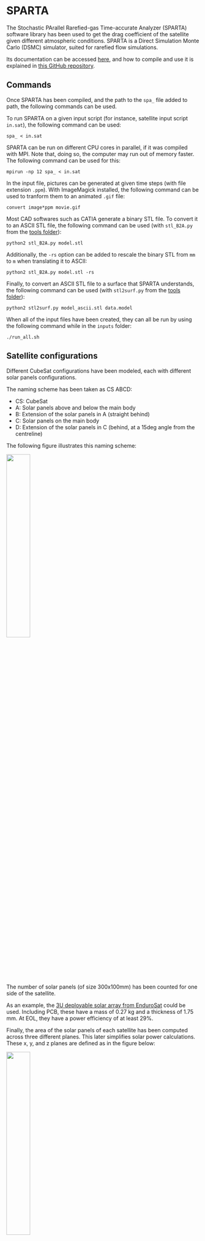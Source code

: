 # SPARTA

The Stochastic PArallel Rarefied-gas Time-accurate Analyzer (SPARTA) software library has been used to get the drag coefficient of the satellite given different atmospheric conditions. SPARTA is a Direct Simulation Monte Carlo (DSMC) simulator, suited for rarefied flow simulations.

Its documentation can be accessed [here](https://sparta.github.io/), and how to compile and use it is explained in [this GitHub repository](https://github.com/sparta/sparta/blob/master/BUILD_CMAKE.md).

## Commands

Once SPARTA has been compiled, and the path to the `spa_` file added to path, the following commands can be used.

To run SPARTA on a given input script (for instance, satellite input script `in.sat`), the following command can be used:
```
spa_ < in.sat
```

SPARTA can be run on different CPU cores in parallel, if it was compiled with MPI.
Note that, doing so, the computer may run out of memory faster.
The following command can be used for this:
```
mpirun -np 12 spa_ < in.sat
```

In the input file, pictures can be generated at given time steps (with file extension `.ppm`).
With ImageMagick installed, the following command can be used to tranform them to an animated `.gif` file:
```
convert image*ppm movie.gif
```

Most CAD softwares such as CATIA generate a binary STL file. To convert it to an ASCII STL file, the following command can be used (with `stl_B2A.py` from the [tools folder](tools)):
```
python2 stl_B2A.py model.stl
```
Additionally, the `-rs` option can be added to rescale the binary STL from `mm` to `m` when translating it to ASCII:
```
python2 stl_B2A.py model.stl -rs
```

Finally, to convert an ASCII STL file to a surface that SPARTA understands, the following command can be used (with `stl2surf.py` from the [tools folder](tools)):
```
python2 stl2surf.py model_ascii.stl data.model
```

When all of the input files have been created, they can all be run by using the following command while in the `inputs` folder:
```
./run_all.sh
```

## Satellite configurations

Different CubeSat configurations have been modeled, each with different solar panels configurations.

The naming scheme has been taken as CS ABCD:
 * CS: CubeSat
 * A: Solar panels above and below the main body
 * B: Extension of the solar panels in A (straight behind)
 * C: Solar panels on the main body
 * D: Extension of the solar panels in C (behind, at a 15deg angle from the centreline)

The following figure illustrates this naming scheme:

<img src="CS/naming.png" width="35%">

The number of solar panels (of size 300x100mm) has been counted for one side of the satellite. 

As an example, the [3U deployable solar array from EnduroSat](https://www.endurosat.com/cubesat-store/cubesat-solar-panels/3u-single-deployable-solar-array) could be used.
Including PCB, these have a mass of 0.27 kg and a thickness of 1.75 mm. At EOL, they have a power efficiency of at least 29%.

Finally, the area of the solar panels of each satellite has been computed across three different planes. This later simplifies solar power calculations.
These x, y, and z planes are defined as in the figure below:

<img src="CS/planes.png" width="35%">

| Satellite name | # of solar panels (x2) | Reference length [m] | x-area [m2] | y-area [m2] | z-area [m2] | Illustration                           |
|----------------|------------------------|----------------------|-------------|-------------|-------------|----------------------------------------|
| CS 0020        | 2                      | 0.3                  | 0           | 0.042426    | 0.042426    | <img src="CS/CS_0020.png" width="85%"> |
| CS 1020        | 4                      | 0.341421             | 0           | 0.102426    | 0.042426    | <img src="CS/CS_1020.png" width="85%"> |
| CS 0021        | 4                      | 0.589778             | 0.031058    | 0.083343    | 0.083343    | <img src="CS/CS_0021.png" width="85%"> |
| CS 2020        | 6                      | 0.541421             | 0           | 0.162426    | 0.042426    | <img src="CS/CS_2020.png" width="85%"> |
| CS 1021        | 6                      | 0.589778             | 0.031058    | 0.143343    | 0.083343    | <img src="CS/CS_1021.png" width="85%"> |
| CS 3020        | 8                      | 0.741421             | 0           | 0.222426    | 0.042426    | <img src="CS/CS_3020.png" width="85%"> |
| CS 2021        | 8                      | 0.589778             | 0.031058    | 0.203343    | 0.083343    | <img src="CS/CS_2021.png" width="85%"> |
| CS 2120        | 10                     | 0.6                  | 0           | 0.282426    | 0.042426    | <img src="CS/CS_2120.png" width="85%"> |
| CS 3021        | 10                     | 0.741421             | 0.031058    | 0.263343    | 0.083343    | <img src="CS/CS_3021.png" width="85%"> |

## Conditions

The conditions in which the simulation has been made have been varied, as to gather different drag values, for interpolation later on.

First, the orbital altitudes have been varied between 85 km and 150 km.
This leads to the following parameters:

| Altitude [km] | Velocity [m/s] | Density [kg/m3] | Dynamic pressure [Pa] | Temperature [K] | Pressure [Pa] | Mixture [mol/mol]                                     |
|---------------|----------------|-----------------|-----------------------|-----------------|---------------|-------------------------------------------------------|
| 85            | 3494.17        | 7.1E-07         | 4.3343                | 135             | 2.3E-02       | 90.5% CO2, 3.5% N2, 2.5% Ar, 1.5% CO, 1.5% O, 0.5% O2 |
| 115           | 3493.29        | 1.8E-08         | 1.0983E-01            | 115             | 3.7E-04       | 81% CO2, 4.5% N2, 3.5% Ar, 5% CO, 5.5% O, 0.5% O2     |
| 150           | 3483.82        | 1.6E-10         | 9.7096E-04            | 175             | 7.1E-06       | 42% CO2, 12.5% N2, 4.5% Ar, 15% CO, 25% O, 1% O2      |

The velocities have been taken from the orbital simulations made in [MCD/feasible_altitudes.py](../MCD/feasible_altitudes.py).
The mixture, temperatures, pressures, and densities have been obtained from the [online interface](http://www-mars.lmd.jussieu.fr/mcd_python) of the Mars Climate Database, taking time and position averaged values.

## Input files
The script [comp_inputs.py](setup/comp_inputs.py) has then been used to generate the relevant input files for the SPARTA simulations.

These input files have been made for each satellite, for each of the satellite configurations.

These can be found in the [inputs](setup/inputs), and are of the format `in.*`.

It is worth noting that grid size has been capped to a maximum of (10, 10, 10), to avoid having the grid size too big compared to the geometry (satellite) size.

Additionally, the `f_num` parameter has been tuned to ensure that enough simulated particules are present. At h=85km, `f_num` has been increased by a factor of 100. It has been decreased by a factor of 1E3 at h=115km, and decreased by a factor of 1E7 for h=150km.

*Note that all SPARTA simulations assume that the satellite is 20% diffuse and 80% specular. This should be tuned.*

## Results

Running SPARTA for the different altitudes, the force in each direction has been saved in `.dat` files in the [results folder](results).

Then, [analyse_results.py](analyse_results.py) has been used to compute the drag force from all of the simulations.

At each altitude, the dynamic pressure (in Pa) has been computed as follows:

<img src="https://render.githubusercontent.com/render/math?math=q%20=%20\frac{1}{2}%20\cdot%20\rho%20\cdot%20V^2">

For each satellite configuration, the reference surface `S` has been taken as the frontal area of the cubesat itself, not including the solar panels.
In the simulation runs, `S = 0.01 m2`. This means that, later on, the same reference surface has to be used.

If the satellite is to be scaled, the solar panels must be scaled equally to the cubesat itself for the drag coefficients to be valid.

The drag coefficients have then been computed at each altitude by using the following equation:

<img src="https://render.githubusercontent.com/render/math?math=C_D%20=%20\frac{D}{q%20\cdot%20S}=100%20\cdot%20\frac{D}{q}">

This leads to the drag coefficients of the table below, with the Knudsen numbers included as well:

| Satellite name | Altitude [km] | Knudsen number [-] | Drag [N]    | Reference surface [m2] | Drag coefficient [-] |
|----------------|---------------|--------------------|-------------|------------------------|----------------------|
| CS 0020        | 85            | 6.871E-01          | 1.33730E-01 | 0.01                   | 3.08541              |
| CS 0020        | 115           | 2.656E+01          | 2.70496E-03 | 0.01                   | 2.46291              |
| CS 0020        | 150           | 2.755E+03          | 2.27725E-05 | 0.01                   | 2.34536              |
| CS 1020        | 85            | 6.038E-01          | 1.94733E-01 | 0.0104                 | 4.49286              |
| CS 1020        | 115           | 2.334E+01          | 4.78227E-03 | 0.0104                 | 4.35434              |
| CS 1020        | 150           | 2.421E+03          | 4.23014E-05 | 0.0104                 | 4.35666              |
| CS 0021        | 85            | 3.495E-01          | 1.75761E-01 | 0.041058               | 4.05514              |
| CS 0021        | 115           | 1.351E+01          | 3.00427E-03 | 0.041058               | 2.73544              |
| CS 0021        | 150           | 1.401E+03          | 2.59260E-05 | 0.041058               | 2.67014              |
| CS 2020        | 85            | 3.807E-01          | 2.41223E-01 | 0.0108                 | 5.56548              |
| CS 2020        | 115           | 1.472E+01          | 5.01928E-03 | 0.0108                 | 4.57014              |
| CS 2020        | 150           | 1.527E+03          | 4.45674E-05 | 0.0108                 | 4.59003              |
| CS 1021        | 85            | 3.495E-01          | 1.60198E-01 | 0.041458               | 3.69607              |
| CS 1021        | 115           | 1.351E+01          | 3.26494E-03 | 0.041458               | 2.97278              |
| CS 1021        | 150           | 1.401E+03          | 2.85346E-05 | 0.041458               | 2.93880              |
| CS 3020        | 85            | 2.780E-01          | 2.23061E-01 | 0.0112                 | 5.14644              |
| CS 3020        | 115           | 1.075E+01          | 5.34656E-03 | 0.0112                 | 4.86814              |
| CS 3020        | 150           | 1.115E+03          | 4.78650E-05 | 0.0112                 | 4.92966              |
| CS 2021        | 85            | 3.495E-01          | 2.31226E-01 | 0.041858               | 5.33483              |
| CS 2021        | 115           | 1.351E+01          | 3.61926E-03 | 0.041858               | 3.29540              |
| CS 2021        | 150           | 1.401E+03          | 3.12696E-05 | 0.041858               | 3.22048              |
| CS 2120        | 85            | 3.436E-01          | 1.85292E-01 | 0.0108                 | 4.27504              |
| CS 2120        | 115           | 1.328E+01          | 3.60861E-03 | 0.0108                 | 3.28570              |
| CS 2120        | 150           | 1.378E+03          | 3.03756E-05 | 0.0108                 | 3.12841              |
| CS 3021        | 85            | 2.780E-01          | 2.35392E-01 | 0.042258               | 5.43094              |
| CS 3021        | 115           | 1.075E+01          | 5.66496E-03 | 0.042258               | 5.15804              |
| CS 3021        | 150           | 1.115E+03          | 5.04034E-05 | 0.042258               | 5.19109              |